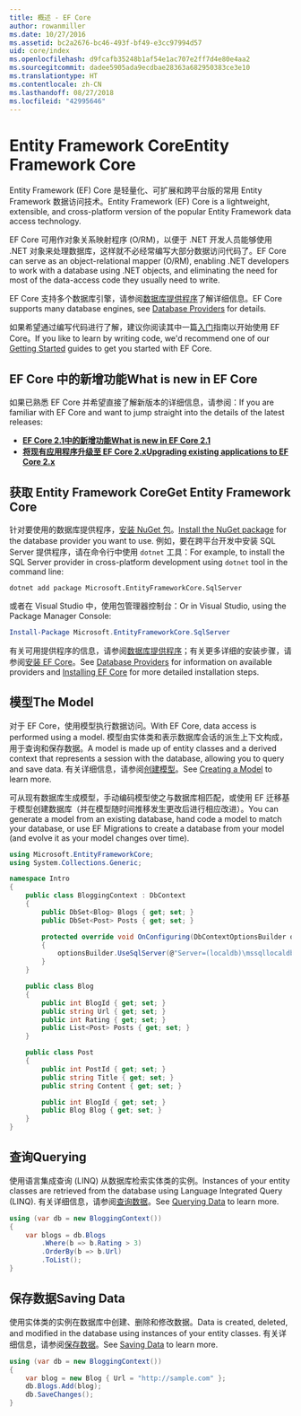 ```yaml
---
title: 概述 - EF Core
author: rowanmiller
ms.date: 10/27/2016
ms.assetid: bc2a2676-bc46-493f-bf49-e3cc97994d57
uid: core/index
ms.openlocfilehash: d9fcafb35248b1af54e1ac707e2ff7d4e80e4aa2
ms.sourcegitcommit: dadee5905ada9ecdbae28363a682950383ce3e10
ms.translationtype: HT
ms.contentlocale: zh-CN
ms.lasthandoff: 08/27/2018
ms.locfileid: "42995646"
---
```

# <a name="entity-framework-core"></a><span data-ttu-id="d1183-102">Entity Framework Core</span><span class="sxs-lookup"><span data-stu-id="d1183-102">Entity Framework Core</span></span>

<span data-ttu-id="d1183-103">Entity Framework (EF) Core 是轻量化、可扩展和跨平台版的常用 Entity Framework 数据访问技术。</span><span class="sxs-lookup"><span data-stu-id="d1183-103">Entity Framework (EF) Core is a lightweight, extensible, and cross-platform version of the popular Entity Framework data access technology.</span></span>

<span data-ttu-id="d1183-104">EF Core 可用作对象关系映射程序 (O/RM)，以便于 .NET 开发人员能够使用 .NET 对象来处理数据库，这样就不必经常编写大部分数据访问代码了。</span><span class="sxs-lookup"><span data-stu-id="d1183-104">EF Core can serve as an object-relational mapper (O/RM), enabling .NET developers to work with a database using .NET objects, and eliminating the need for most of the data-access code they usually need to write.</span></span>

<span data-ttu-id="d1183-105">EF Core 支持多个数据库引擎，请参阅[数据库提供程序](providers/index.md)了解详细信息。</span><span class="sxs-lookup"><span data-stu-id="d1183-105">EF Core supports many database engines, see [Database Providers](providers/index.md) for details.</span></span>

<span data-ttu-id="d1183-106">如果希望通过编写代码进行了解，建议你阅读其中一篇[入门](get-started/index.md)指南以开始使用 EF Core。</span><span class="sxs-lookup"><span data-stu-id="d1183-106">If you like to learn by writing code, we'd recommend one of our [Getting Started](get-started/index.md) guides to get you started with EF Core.</span></span>

## <a name="what-is-new-in-ef-core"></a><span data-ttu-id="d1183-107">EF Core 中的新增功能</span><span class="sxs-lookup"><span data-stu-id="d1183-107">What is new in EF Core</span></span>

<span data-ttu-id="d1183-108">如果已熟悉 EF Core 并希望直接了解新版本的详细信息，请参阅：</span><span class="sxs-lookup"><span data-stu-id="d1183-108">If you are familiar with EF Core and want to jump straight into the details of the latest releases:</span></span>

- <span data-ttu-id="d1183-109">**[EF Core 2.1中的新增功能](xref:core/what-is-new/ef-core-2.1)**</span><span class="sxs-lookup"><span data-stu-id="d1183-109">**[What is new in EF Core 2.1](xref:core/what-is-new/ef-core-2.1)**</span></span>
- <span data-ttu-id="d1183-110">**[将现有应用程序升级至 EF Core 2.x](xref:core/miscellaneous/1x-2x-upgrade)**</span><span class="sxs-lookup"><span data-stu-id="d1183-110">**[Upgrading existing applications to EF Core 2.x](xref:core/miscellaneous/1x-2x-upgrade)**</span></span>


## <a name="get-entity-framework-core"></a><span data-ttu-id="d1183-111">获取 Entity Framework Core</span><span class="sxs-lookup"><span data-stu-id="d1183-111">Get Entity Framework Core</span></span>

<span data-ttu-id="d1183-112">针对要使用的数据库提供程序，[安装 NuGet 包](https://docs.nuget.org/ndocs/quickstart/use-a-package)。</span><span class="sxs-lookup"><span data-stu-id="d1183-112">[Install the NuGet package](https://docs.nuget.org/ndocs/quickstart/use-a-package) for the database provider you want to use.</span></span> <span data-ttu-id="d1183-113">例如，要在跨平台开发中安装 SQL Server 提供程序，请在命令行中使用 `dotnet` 工具：</span><span class="sxs-lookup"><span data-stu-id="d1183-113">For example, to install the SQL Server provider in cross-platform development using `dotnet` tool in the command line:</span></span>

``` Console
dotnet add package Microsoft.EntityFrameworkCore.SqlServer
```

<span data-ttu-id="d1183-114">或者在 Visual Studio 中，使用包管理器控制台：</span><span class="sxs-lookup"><span data-stu-id="d1183-114">Or in Visual Studio, using the Package Manager Console:</span></span>

``` PowerShell
Install-Package Microsoft.EntityFrameworkCore.SqlServer
```
<span data-ttu-id="d1183-115">有关可用提供程序的信息，请参阅[数据库提供程序](providers/index.md)；有关更多详细的安装步骤，请参阅[安装 EF Core](get-started/install/index.md)。</span><span class="sxs-lookup"><span data-stu-id="d1183-115">See [Database Providers](providers/index.md) for information on available providers and [Installing EF Core](get-started/install/index.md) for more detailed installation steps.</span></span>

## <a name="the-model"></a><span data-ttu-id="d1183-116">模型</span><span class="sxs-lookup"><span data-stu-id="d1183-116">The Model</span></span>

<span data-ttu-id="d1183-117">对于 EF Core，使用模型执行数据访问。</span><span class="sxs-lookup"><span data-stu-id="d1183-117">With EF Core, data access is performed using a model.</span></span> <span data-ttu-id="d1183-118">模型由实体类和表示数据库会话的派生上下文构成，用于查询和保存数据。</span><span class="sxs-lookup"><span data-stu-id="d1183-118">A model is made up of entity classes and a derived context that represents a session with the database, allowing you to query and save data.</span></span> <span data-ttu-id="d1183-119">有关详细信息，请参阅[创建模型](modeling/index.md)。</span><span class="sxs-lookup"><span data-stu-id="d1183-119">See [Creating a Model](modeling/index.md) to learn more.</span></span>

<span data-ttu-id="d1183-120">可从现有数据库生成模型，手动编码模型使之与数据库相匹配，或使用 EF 迁移基于模型创建数据库（并在模型随时间推移发生更改后进行相应改进）。</span><span class="sxs-lookup"><span data-stu-id="d1183-120">You can generate a model from an existing database, hand code a model to match your database, or use EF Migrations to create a database from your model (and evolve it as your model changes over time).</span></span>

``` csharp
using Microsoft.EntityFrameworkCore;
using System.Collections.Generic;

namespace Intro
{
    public class BloggingContext : DbContext
    {
        public DbSet<Blog> Blogs { get; set; }
        public DbSet<Post> Posts { get; set; }

        protected override void OnConfiguring(DbContextOptionsBuilder optionsBuilder)
        {
            optionsBuilder.UseSqlServer(@"Server=(localdb)\mssqllocaldb;Database=MyDatabase;Trusted_Connection=True;");
        }
    }

    public class Blog
    {
        public int BlogId { get; set; }
        public string Url { get; set; }
        public int Rating { get; set; }
        public List<Post> Posts { get; set; }
    }

    public class Post
    {
        public int PostId { get; set; }
        public string Title { get; set; }
        public string Content { get; set; }

        public int BlogId { get; set; }
        public Blog Blog { get; set; }
    }
}
```

## <a name="querying"></a><span data-ttu-id="d1183-121">查询</span><span class="sxs-lookup"><span data-stu-id="d1183-121">Querying</span></span>

<span data-ttu-id="d1183-122">使用语言集成查询 (LINQ) 从数据库检索实体类的实例。</span><span class="sxs-lookup"><span data-stu-id="d1183-122">Instances of your entity classes are retrieved from the database using Language Integrated Query (LINQ).</span></span> <span data-ttu-id="d1183-123">有关详细信息，请参阅[查询数据](querying/index.md)。</span><span class="sxs-lookup"><span data-stu-id="d1183-123">See [Querying Data](querying/index.md) to learn more.</span></span>

``` csharp
using (var db = new BloggingContext())
{
    var blogs = db.Blogs
        .Where(b => b.Rating > 3)
        .OrderBy(b => b.Url)
        .ToList();
}
```

## <a name="saving-data"></a><span data-ttu-id="d1183-124">保存数据</span><span class="sxs-lookup"><span data-stu-id="d1183-124">Saving Data</span></span>

<span data-ttu-id="d1183-125">使用实体类的实例在数据库中创建、删除和修改数据。</span><span class="sxs-lookup"><span data-stu-id="d1183-125">Data is created, deleted, and modified in the database using instances of your entity classes.</span></span> <span data-ttu-id="d1183-126">有关详细信息，请参阅[保存数据](saving/index.md)。</span><span class="sxs-lookup"><span data-stu-id="d1183-126">See [Saving Data](saving/index.md) to learn more.</span></span>

``` csharp
using (var db = new BloggingContext())
{
    var blog = new Blog { Url = "http://sample.com" };
    db.Blogs.Add(blog);
    db.SaveChanges();
}
```
